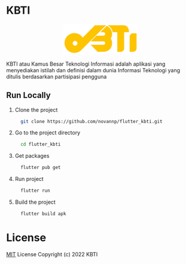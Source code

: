 # KBTI

<p align="center">
  <img src="./assets/images/logo.png" width="200">
</p>

KBTI atau Kamus Besar Teknologi Informasi adalah aplikasi yang menyediakan istilah dan definisi dalam dunia Informasi Teknologi yang ditulis berdasarkan partisipasi pengguna

## Run Locally

1. Clone the project
    ```bash
      git clone https://github.com/novannp/flutter_kbti.git
    ```

2. Go to the project directory
    ```bash
      cd flutter_kbti
    ```

3. Get packages
    ```bash
      flutter pub get
    ```

4. Run project
    ```bash
      flutter run
    ```

5. Build the project 
    ```bash
      flutter build apk
    ```
# License
[MIT](./LICENSE) License Copyright (c) 2022 KBTI

